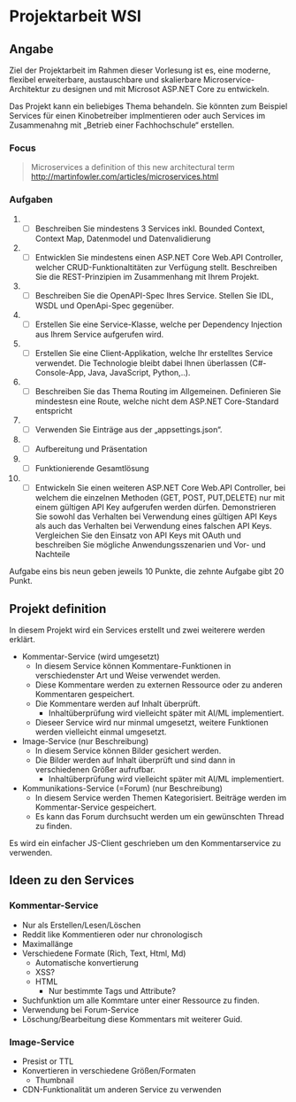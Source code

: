 # Projektarbeit WSI

## Angabe

Ziel der Projektarbeit im Rahmen dieser Vorlesung ist es, eine moderne, flexibel erweiterbare, austauschbare und skalierbare Microservice-Architektur zu designen und mit Microsot ASP.NET Core zu entwickeln.

Das Projekt kann ein beliebiges Thema behandeln. Sie könnten zum Beispiel Services für einen Kinobetreiber implmentieren oder auch Services im Zusammenahng mit „Betrieb einer Fachhochschule“ erstellen.

### Focus
> Microservices a definition of this new architectural term  
> http://martinfowler.com/articles/microservices.html

### Aufgaben
 1. - [ ] Beschreiben Sie mindestens 3 Services inkl. Bounded Context, Context Map, Datenmodel und Datenvalidierung

 2. - [ ] Entwicklen Sie mindestens einen ASP.NET Core Web.API  Controller, welcher CRUD-Funktionaltitäten zur Verfügung stellt. Beschreiben Sie die REST-Prinzipien im Zusammenhang mit Ihrem Projekt.

 3. - [ ] Beschreiben Sie die OpenAPI-Spec Ihres Service. Stellen Sie IDL, WSDL und OpenApi-Spec gegenüber.

 4. - [ ] Erstellen Sie eine Service-Klasse, welche per Dependency Injection aus Ihrem Service aufgerufen wird.

 5. - [ ] Erstellen Sie eine Client-Applikation, welche Ihr erstelltes Service verwendet. Die Technologie bleibt dabei Ihnen überlassen (C#-Console-App, Java, JavaScript, Python,..).

 6. - [ ] Beschreiben Sie das Thema Routing im Allgemeinen. Definieren Sie mindestesn eine Route, welche nicht dem ASP.NET Core-Standard entspricht

 7. - [ ] Verwenden Sie Einträge aus der „appsettings.json“.
   
 8. - [ ] Aufbereitung und Präsentation

 9. - [ ] Funktionierende Gesamtlösung

 10. - [ ] Entwickeln Sie einen weiteren ASP.NET Core Web.API  Controller, bei welchem die einzelnen Methoden (GET, POST, PUT,DELETE) nur mit einem gültigen API Key aufgerufen werden dürfen. Demonstrieren Sie sowohl das Verhalten bei Verwendung eines gültigen API Keys als auch das Verhalten bei Verwendung eines falschen API Keys. Vergleichen Sie den Einsatz von API Keys mit OAuth und beschreiben Sie mögliche Anwendungsszenarien und Vor- und Nachteile

Aufgabe eins bis neun geben jeweils 10 Punkte, die zehnte Aufgabe gibt 20 Punkt.

## Projekt definition

In diesem Projekt wird ein Services erstellt und zwei weiterere werden erklärt.
 - Kommentar-Service (wird umgesetzt)
   - In diesem Service können Kommentare-Funktionen in verschiedenster Art und Weise verwendet werden.
   - Diese Kommentare werden zu externen Ressource oder zu anderen Kommentaren gespeichert.
   - Die Kommentare werden auf Inhalt überprüft.
     - Inhaltüberprüfung wird vielleicht später mit AI/ML implementiert.
   - Dieseer Service wird nur minmal umgesetzt, weitere Funktionen werden vielleicht einmal umgesetzt.
 - Image-Service (nur Beschreibung)
   - In diesem Service können Bilder gesichert werden.
   - Die Bilder werden auf Inhalt überprüft und sind dann in verschiedenen Größer aufrufbar.
     - Inhaltüberprüfung wird vielleicht später mit AI/ML implementiert.
 - Kommunikations-Service (=Forum) (nur Beschreibung)
   - In diesem Service werden Themen Kategorisiert. Beiträge werden im Kommentar-Service gespeichert.
   - Es kann das Forum durchsucht werden um ein gewünschten Thread zu finden.

Es wird ein einfacher JS-Client geschrieben um den Kommentarservice zu verwenden.


## Ideen zu den Services

### Kommentar-Service
 - Nur als Erstellen/Lesen/Löschen
 - Reddit like Kommentieren oder nur chronologisch
 - Maximallänge
 - Verschiedene Formate (Rich, Text, Html, Md)
   - Automatische konvertierung
   - XSS?
   - HTML
     - Nur bestimmte Tags und Attribute?
 - Suchfunktion um alle Kommtare unter einer Ressource zu finden.
  - Verwendung bei Forum-Service
 - Löschung/Bearbeitung diese Kommentars mit weiterer Guid.

### Image-Service
 - Presist or TTL
 - Konvertieren in verschiedene Größen/Formaten
   - Thumbnail
 - CDN-Funktionalität um anderen Service zu verwenden